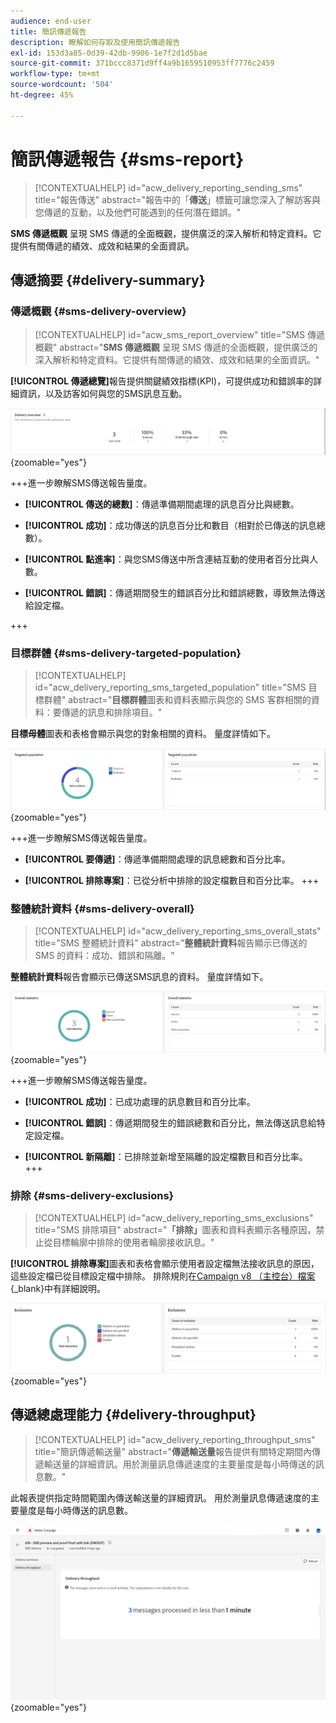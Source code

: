 ```yaml
---
audience: end-user
title: 簡訊傳遞報告
description: 瞭解如何存取及使用簡訊傳遞報告
exl-id: 153d3a85-0d39-42db-9906-1e7f2d1d5bae
source-git-commit: 371bccc8371d9ff4a9b1659510953ff7776c2459
workflow-type: tm+mt
source-wordcount: '504'
ht-degree: 45%

---
```


# 簡訊傳遞報告 {#sms-report}

>[!CONTEXTUALHELP]
>id="acw_delivery_reporting_sending_sms"
>title="報告傳送"
>abstract="報告中的「**傳送**」標籤可讓您深入了解訪客與您傳遞的互動，以及他們可能遇到的任何潛在錯誤。"

**SMS 傳遞概觀** 呈現 SMS 傳遞的全面概觀，提供廣泛的深入解析和特定資料。它提供有關傳遞的績效、成效和結果的全面資訊。

## 傳遞摘要 {#delivery-summary}

### 傳遞概觀 {#sms-delivery-overview}

>[!CONTEXTUALHELP]
>id="acw_sms_report_overview"
>title="SMS 傳遞概觀"
>abstract="**SMS 傳遞概觀** 呈現 SMS 傳遞的全面概觀，提供廣泛的深入解析和特定資料。它提供有關傳遞的績效、成效和結果的全面資訊。"

**[!UICONTROL 傳遞總覽]**&#x200B;報告提供關鍵績效指標(KPI)，可提供成功和錯誤率的詳細資訊，以及訪客如何與您的SMS訊息互動。

![](assets/reporting_sms_3.png){zoomable="yes"}

+++進一步瞭解SMS傳送報告量度。

* **[!UICONTROL 傳送的總數]**：傳遞準備期間處理的訊息百分比與總數。

* **[!UICONTROL 成功]**：成功傳送的訊息百分比和數目（相對於已傳送的訊息總數）。

* **[!UICONTROL 點進率]**：與您SMS傳送中所含連結互動的使用者百分比與人數。

* **[!UICONTROL 錯誤]**：傳遞期間發生的錯誤百分比和錯誤總數，導致無法傳送給設定檔。

+++

### 目標群體 {#sms-delivery-targeted-population}

>[!CONTEXTUALHELP]
>id="acw_delivery_reporting_sms_targeted_population"
>title="SMS 目標群體"
>abstract="**目標群體**&#x200B;圖表和資料表顯示與您的 SMS 客群相關的資料：要傳遞的訊息和排除項目。"

**目標母體**&#x200B;圖表和表格會顯示與您的對象相關的資料。 量度詳情如下。

![](assets/reporting_sms_4.png){zoomable="yes"}

+++進一步瞭解SMS傳送報告量度。

* **[!UICONTROL 要傳遞]**：傳遞準備期間處理的訊息總數和百分比率。

* **[!UICONTROL 排除專案]**：已從分析中排除的設定檔數目和百分比率。
+++


### 整體統計資料 {#sms-delivery-overall}

>[!CONTEXTUALHELP]
>id="acw_delivery_reporting_sms_overall_stats"
>title="SMS 整體統計資料"
>abstract="**整體統計資料**&#x200B;報告顯示已傳送的 SMS 的資料：成功、錯誤和隔離。"

**整體統計資料**&#x200B;報告會顯示已傳送SMS訊息的資料。 量度詳情如下。

![](assets/reporting_sms_5.png){zoomable="yes"}

+++進一步瞭解SMS傳送報告量度。

* **[!UICONTROL 成功]**：已成功處理的訊息數目和百分比率。

* **[!UICONTROL 錯誤]**：傳遞期間發生的錯誤總數和百分比，無法傳送訊息給特定設定檔。

* **[!UICONTROL 新隔離]**：已排除並新增至隔離的設定檔數目和百分比率。
+++

### 排除 {#sms-delivery-exclusions}

>[!CONTEXTUALHELP]
>id="acw_delivery_reporting_sms_exclusions"
>title="SMS 排除項目"
>abstract="**「排除」**&#x200B;圖表和資料表顯示各種原因，禁止從目標輪廓中排除的使用者輪廓接收訊息。"

**[!UICONTROL 排除專案]**&#x200B;圖表和表格會顯示使用者設定檔無法接收訊息的原因，這些設定檔已從目標設定檔中排除。 排除規則在[Campaign v8 （主控台）檔案](https://experienceleague.adobe.com/docs/campaign/campaign-v8/send/failures/delivery-failures.html#sms-quarantines){_blank}中有詳細說明。

![](assets/reporting_sms_6.png){zoomable="yes"}

## 傳遞總處理能力 {#delivery-throughput}

>[!CONTEXTUALHELP]
>id="acw_delivery_reporting_throughput_sms"
>title="簡訊傳遞輸送量"
>abstract="**傳遞輸送量**&#x200B;報告提供有關特定期間內傳遞輸送量的詳細資訊。用於測量訊息傳遞速度的主要量度是每小時傳送的訊息數。"

此報表提供指定時間範圍內傳送輸送量的詳細資訊。 用於測量訊息傳遞速度的主要量度是每小時傳送的訊息數。

![](assets/reporting_sms_2.png){zoomable="yes"}
